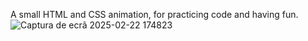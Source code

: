 A small HTML and CSS animation, for practicing code and having fun.
![Captura de ecrã 2025-02-22 174823](https://github.com/user-attachments/assets/f0c992ad-90fc-416f-9434-576819257bbf)
